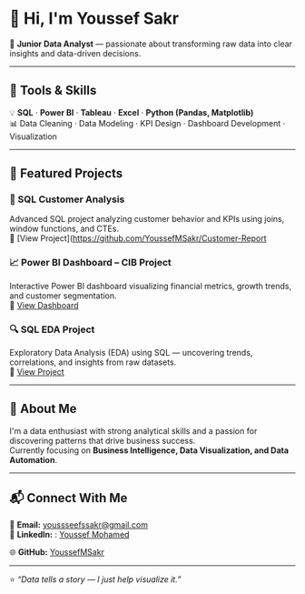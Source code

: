 # 👋 Hi, I'm Youssef Sakr  
🎯 **Junior Data Analyst** — passionate about transforming raw data into clear insights and data-driven decisions.

---

## 🧰 Tools & Skills  
💡 **SQL** · **Power BI** · **Tableau** · **Excel** · **Python (Pandas, Matplotlib)**  
📊 Data Cleaning · Data Modeling · KPI Design · Dashboard Development · Visualization  

---

## 🚀 Featured Projects  

### 🧮 SQL Customer Analysis  
Advanced SQL project analyzing customer behavior and KPIs using joins, window functions, and CTEs.  
📂 [View Project](https://github.com/YoussefMSakr/Customer-Report

### 📈 Power BI Dashboard – CIB Project  
Interactive Power BI dashboard visualizing financial metrics, growth trends, and customer segmentation.  
📂 [View Dashboard](https://github.com/YoussefMSakr/CIB-Project)

### 🔍 SQL EDA Project  
Exploratory Data Analysis (EDA) using SQL — uncovering trends, correlations, and insights from raw datasets.  
📂 [View Project](https://github.com/YoussefMSakr/SQL-EDA-Project)

---

## 🧠 About Me  
I'm a data enthusiast with strong analytical skills and a passion for discovering patterns that drive business success.  
Currently focusing on **Business Intelligence, Data Visualization, and Data Automation**.

---


## 📬 Connect With Me  
📧 **Email:** [youssseefssakr@gmail.com](mailto:youssseefssakr@gmail.com)  
💼 **LinkedIn:** : [Youssef Mohamed](https://www.linkedin.com/in/youssef-mohamed-36bba4282)
  
🌐 **GitHub:** [YoussefMSakr](https://github.com/YoussefMSakr)

---

⭐ *“Data tells a story — I just help visualize it.”*

